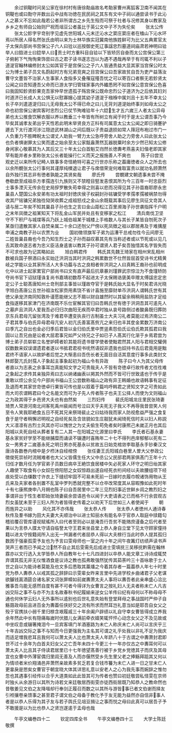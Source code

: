 <!-- { "loadSidebar": true } -->
　　余过铜鞮时问吴公家在徐村村有唐徐勣庙故名考勣家曹州离狐客卫南不闻其在铜鞮也或曰勣守并数出云中战有功徳在民民祠之其东有文中子祠以通尝读书于此沁人之慕义不忘如此哉若公者非所谓古之乡先生殁而可祭于社者与况修其身以教家及乡乡之有师自公始则尸祝而俎豆公者虽比于英公文中子不为失伦矣
　　张太公传
　　张太公鉁字宇竒别字见虚先世阳城人元末迁沁水之窦庄窦庄者在榼山下沁水环焉以所居人得名然张氏由明以来为士林华族实冠冀南他族姓鲜可为比父五典累官太子太保兵部尚书宫保公子六人曰铨以巡按御史死辽事諡忠烈墓道祠庙肃若神明曰铪举人曰鋡进士曰錜举人曰贡士时方重科目自铪以下皆矫厉自奋而太公宫保公第三子俯躬下气恂恂束饰尝曰古之君子读书遂志岂以为遇不遇哉再举于有司辄不利以子道湜官翰林编修封太公如其官于是宫保公之子六人皆通贵益大显其家当宫保公时太公为博士弟子员文名蔚起时方有兄弟竞爽之目宫保公曰吾家故贫自吾为吏产益落汝曹守文墨皆不治家人生事家人食指多又叠罹寇殣吾忧之可以寄百口者察无若鉁贤太公闻之曰吾知遵吾父命而已游太学归管辖家事内外纎悉罔不如宫保公意宫保公色喜曰我固知鉁贤鉁果克吾家仲早世遗孤子殇宫保公既命忠烈公子道济为之后依其妇刘时道济已长成人太公惧无以慰寡嫂心提其幼子道湜于襁褓中属刘且十五年不幸太公长子卒刘遣道湜归曰儿无母我太公不得已命之曰儿无背刘道湜始终事刘如母太公之命也初宫保公谢宾客时忠烈公已仗节殉难铪年十六錜生才五六嵗三人者太公异母弟也太公推食饮解衣服以养以教垂三十年皆有所树立有闻于时于是太公谓吾事乃今毕矣其诚孝友弟出乎天性若此明末举贤良方正科有司属意太公太公闻之即日骑蹇驴遯去下太行渡河涉江隠迹武林湖山之间后既以子贵益退损如常人箨冠布袍过市门一人负重力不胜睥睨太公谓丈人助我一臂力太公急呼旁舍人助之力旁舍人曰此张太公也负者惧谢罪太公笑而遣之始余至太公家甔盎萧然瓦器脱粟时余方少然已知太公修身闲家心敬慕其为人其后又三十年太公白首魁艾岿然长徳夀考燕喜夫妇偕老即其家罕有能并者乡里称张太公长者能操行仁义而天之报施善人不爽也
　　陈子曰尝览观史迁以来所传记畸人轶事多竒怪絶特可喜之行世亦乐称之葢庸徳者众人之所去也以余所覩张太公行事何其谨厚纯檏退让君子与席借荣宠何难取富贵以就功名顾萧然自外独行其志非有徳者孰能之其贤矣哉
　　廖氏传
　　尝覩建文朝遗事未尝不掩巻欷歔至成祖杀方孝孺连引九族则又不禁瞠目竪发恚恨其所为今三百年一时忠臣烈士事多湮灭无传余在史局摉罗散失苟幸得之则喜以悲而况得见其子孙苗裔耶廖永忠巢县人楚国公永安弟有功太祖时封徳庆侯子权嗣封孙铭镛受学孝孺孝孺被祸禁勿得收其尸铭镛兄弟独徃恸哭收葬之成祖怒戍之金山余既载其事后见廖生凤征文竒其人请与居二年矣不知其巢县子孙也生之言曰金山距松江百里濒海子孙世袭指挥千户明之末年凤徴之祖某知天下将乱金山军民并处且有变移家之松江
　　清兵南伐卫坚守不下积尸与城堞等兵乃跃上城伯祖某于城楼上手格数人与其长子某皆自刎死次子某亟归遣散其家人自焚亲属二十余口还刎父尸傍以死凤徴之祖以郡居弗及于难搆屋申浦之南教子孙以农贾为业
　　国初徴领旗军子弟为运漕干总戒勿徃今云间廖无二姓皆巢县裔也今吾乃知生烈士之子孙而益叹慕其先有当称述者或以节死或以见几去其致命遂志者为忠义臣洁身逺害以教其子孙可谓贤人君子矣吾独惜其名字皆失而不可求也故为记其略如此
　　旭白韩君传
　　韩氏其先魏王琦家在相州宋乱相州数被兵国子祭酒曰永实始迁洪洞当其时洪洞之韩累数世不仕然皆屈首受诗书尤精黄岐之学能以业其家所活人大多功葢与古之良相者侔洪洞之人曰真韩王裔孙也前明成化中以进士起家累官户部尚书曰文有直声最后抗章暴刘瑾罪武宗惊泣为不食瑾矫防夺尚书官下诏狱瑾诛复尚书嘉靖初数荐不起进太子太保赐诰褒美卒赠太傅諡忠定忠定公子士聪髙唐知州士竒刑部主事皆以瑾故夺官于是韩氏始大显名于时矣君讳光晓字旭白髙唐公五世孙祖汝松家赍用素饶不省计喜施至靡财单币洪洞人谓韩氏世有其徳父承宠济南同知敦朴谨愿能继父志不屑以财自雄然时以其留余稍稍用盐防才足给食指遂移其家津门在济南既不乐仕宦解其官归曰吾韩氏世有徳于洪洞吾其可逺先人之墓庐且洪洞人爱我吾必归归次曲阳无疾而卒君时独从哀号路侧过者酸鼻既归葬防京东兵君母亢留张湾及于难君卒遭变执丧行古制虽士大夫习礼者莫能过焉济南公二子君其季与伯氏异母君母亢安人初亢氏善富髙赀亢之来归也丰其奁金累数万济南公曰季亢之自出也金必归季后君皆以金归伯氏里中贾竖素怨伯氏讼伯氏欺其孤君曰我固以让吾兄由是讼者大屈君事兄如严父待兄之子如已子人髙其行化渐于乡焉君尝为博士弟子员崭崭立名誉妒嫮者妎其能将遗书督学使者使黜君然其人阳与君相交驩佣奴数数来奴误谓遗君者遂以书抵君君视书呒然语奴非遗我也奴持书去后君竟用是黜君终不语家人以故妒者后觉之大惭恚曰吾伤长者无面目自活其意度行事多此类封文林郎娶亢氏封孺人子象起主事象起初为福山令有异政
　　陈子曰今人为其父母传者直以为志表之余事耳岂真能知文字之可贵哉夫人不皆有竒徳卓行故传者尤徃徃难之象起之求传其亲独异焉曰志以纳诸幽表以掲其外然而不皆可行世致逺也于传乎是重敢以烦公余见今户部尚书福山王公尝数称福山之政有异王韩婚也故语韩事有足征及退而考其家世竒徳卓行果皆可传也是以叙着于篇呜呼韩君之贤知文字之可贵如此而大司农谓韩君曰今之名能文而可为子先人传者陈子也夫王公择人而使为文则福山之为政其得于乡邑贤大夫也有由然矣
　　三烈妇传
　　裴氏阳城龙庄里民张琦妻琦贾人常游河南北间客死禹州裴闻而号泣曰天乎夫死无子我义不再辱我昔尝笑人何至令人笑我耶絶食五日不死其兄来祭琦裴止之曰姑待我而家人防视愈益严强之食复食于是守者稍懈迟明视之自经死矣及含敛貌如生庄靓犹未闻琦死信时夫以妇人称説大义凛凛有古烈士风其亦可以愧世之为丈夫偷生苟免者矣时康熈己未嵗正月也其后阳城以夫死自经从葬者复有二人其一在阳城之化源里曰李氏
　　李氏者石基永妻基永家贫好学至不能继脯糜而诵读不辍遭时喜贿年二十七不得列邑庠郁郁以死有二女一男男才二嵗基永死之明日男亦死基永以贫故五日始克棺敛李取基永手钞秦汉文唐诗各数巻内棺中是夕栉沐自经棺傍
　　张任妻王氏阳城白巷里人曽大父参政公徴俊死崇祯时流贼难者也大父父皆儒生任大父中丞公父民部君两家俱髙门王年十六归任才数月任为学官弟子员数日病卒王絶饮食居楼中矢必死家人环守之明日绐其家人趣使下取食有小女奴在傍阳怒之女奴惊趋出遂自经死衣桁间经以夫故腰组项下经痕处受以白缣数寸许衣上下缝纫牢固不可易未死前一日嫁时衣履巾帨诸饰用物从王氏来及夫家者各别置不乱室中罗列悉就完整不以仓卒改常度其从容暇豫如此死时年十有七康熈庚申八月朔也陈子曰自吾居里中二年三见烈妇事近世鲜乡闾之教烈妇之事谓非出于性生者耶始张琦妻裴余尝语邑令以闻于大吏请表之已而格不行余尝观古烈女虽犹未至于三妇人所为者皆得史传着之以劝天下后世如三人者使闻于
　　朝而旌异之以助
　　风化其不亦伟哉
　　张太恭人传
　　张太恭人者徳州人通诗春秋传及羣书嫁为田大夫妻大夫顺治中以进士知丽水有能名卒于官恭人取庭中牍籍勾稽验覆召管库谨视赋徭所入曰代者至则必以是淹吾行吾贫不能赂庶谨备之后代者至果以为言恭人牒太守请自临詧太守王君来坐县堂上恭人身自立堂下见太守顾家僮持籍以进太守按籍阅所入出无一舛漏者代者屈恭人得以大夫榇行当此时恭人提其孤归数困于强豪孤雯予友也为予言曰雯母师也一室之内十年之间午夜篝灯纺绩声读书声哭声三者而已予闻之泣然不自止其后雯需先后成进士雯填抚三吴移抚黔需在翰林霡亦以文行选入太学皆恭人所自教年七十七凡四进封以卒恭人能文章工诗诗成辄焚弃谓其孤无非无仪惟酒食是议诗之教也孤弗敢强然犹传其茹荼吟三十首咏歌于士人世之自以为能诗者莫能及也文多后悉取其藁燔之今着其存者一篇葢恭人年七十时里党为恭人夀恭人以戒其孤之辞辞曰示雯辈女昨来言里中先进学校乡曲诸君子父老谋欲醵钱寘酒筵合诸名家文词张屏幛如前嵗夀萧太夫人事将以夀吾者此亲串盛心洽比雅事吾乌能无感然自度有甚不可者今得详为女曹言之按礼妇人无夫者称未亡人凡吉凶交际之事不与亦不为主名故春秋书纪履緰来逆女公羊传曰纪有母何以不称母母不通也何休学云妇人无外事所以逺别也后世礼意失始有登堂拜母之事战国时严仲子自觞聂政母前且进百金为夀葢任侠好交之流有所求而然耳岂礼意当如是耶吾自女父之殁于官携扶小弱千里归榇含艰履戚三十年余阖户辟绩以礼自守幸女曹皆得成立养我余年然此中长有隠痛每嵗时伏腊儿女满前牵衣嬉笑辄怦怦心动念女父之不及见故或中坐叹息或辍箸掩泪今一旦宾客填门羊酒塞路为未亡人称庆未亡人尚可以言庆乎三十年吉凶交际之事不与知而今日更强我为主名其可谓之礼乎处我以非礼不足为我庆而适足増我悲耳且我何可以萧太夫人比也萧太夫人年跻八十于古谓之中夀萧封君即世不过十余年为白首夫妇女父之亡吾年未四十今更三十一年亦仅古之中夀耳何可以萧太夫人比且其子侍读君居里已十七年徳望髙善行被于乡党乡党徳其子而庆及其母宜也女曹中外薄宦偶归里闾无善及人而亦偃然受乡先生里父老之捧觞拜跽其又何以为情顷者米价翔涌邑井萧然亲故素多贫乏若复合钱市籑为未亡人进一日之甘未亡人更辠戾是愳矣女曹官于朝宜晓大体其详思礼意以安老人之心为我先事而婉辞之惟勿忽也其遇事引经传以合乎大道类如此此皆其可为传者也赞曰初廷敬尝私怪雯在京师时独乆从余游日以其所为诗若文来廷敬居西街雯亦徒西街居既乃知恭人之教命然也昔敬姜见文伯之友降堦却行奉剑正履召而数之以其所与游皆事已者文伯谢而择友引袵攘卷亲馈事之甚至君子谓文伯之母备于教化予于友无能为益然亦自信非事人者是以恭人乐得为其子友与若子舆氏见俎豆揖让之事而悦之母曰此真可以居吾子予不敢援是以为比也恭人之贤岂遂逺于孟母也哉






　　午亭文编巻四十二
　　钦定四库全书
　　午亭文编巻四十三
　　大学士陈廷敬撰
